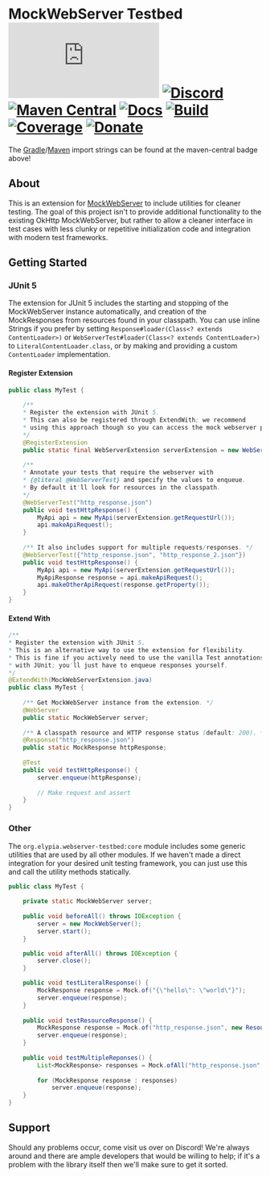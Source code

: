 # MockWebServer Testbed [![Matrix]][matrix-community] [![Discord]][discord-guild] [![Maven Central]][maven-page] [![Docs]][documentation] [![Build]][gitlab] [![Coverage]][gitlab] [![Donate]][elypia-donate]
The [Gradle]/[Maven] import strings can be found at the maven-central badge above!

## About
This is an extension for [MockWebServer] to include utilities for cleaner testing.
The goal of this project isn't to provide additional functionality to 
the existing OkHttp MockWebServer, but rather to allow a cleaner interface in 
test cases with less clunky or repetitive initialization code and integration
with modern test frameworks.

## Getting Started
### JUnit 5
The extension for JUnit 5 includes the starting and stopping of the MockWebServer
instance automatically, and creation of the MockResponses from resources
found in your classpath. You can use inline Strings if you prefer by setting
`Response#loader(Class<? extends ContentLoader>)` or 
`WebServerTest#loader(Class<? extends ContentLoader>)` to `LiteralContentLoader.class`,
or by making and providing a custom `ContentLoader` implementation.

#### Register Extension
```java
public class MyTest {
    
    /** 
    * Register the extension with JUnit 5. 
    * This can also be registered through ExtendWith; we recommend
    * using this approach though so you can access the mock webserver properties.
    */
    @RegisterExtension
    public static final WebServerExtension serverExtension = new WebServerExtension();
    	
    /**
    * Annotate your tests that require the webserver with
    * {@literal @WebServerTest} and specify the values to enqueue.
    * By default it'll look for resources in the classpath.
    */
    @WebServerTest("http_response.json")
    public void testHttpResponse() {
        MyApi api = new MyApi(serverExtension.getRequestUrl());
        api.makeApiRequest();
    }
    
    /** It also includes support for multiple requests/responses. */
    @WebServerTest({"http_response.json", "http_response_2.json"})
    public void testHttpResponse() {
        MyApi api = new MyApi(serverExtension.getRequestUrl());
        MyApiResponse response = api.makeApiRequest();
        api.makeOtherApiRequest(response.getProperty());
    }
}
```

#### Extend With
```java
/** 
* Register the extension with JUnit 5. 
* This is an alternative way to use the extension for flexibility.
* This is fine if you actively need to use the vanilla Test annotations available
* with JUnit; you'll just have to enqueue responses yourself.
*/
@ExtendWith(MockWebServerExtension.java)
public class MyTest {
    
    /** Get MockWebServer instance from the extension. */
    @WebServer
    public static MockWebServer server;
    
    /** A classpath resource and HTTP response status (default: 200). */
    @Response("http_response.json")
    public static MockResponse httpResponse;
    
    @Test
    public void testHttpResponse() {
        server.enqueue(httpResponse);
        
        // Make request and assert 
    }
}
```

### Other
The `org.elypia.webserver-testbed:core` module includes some generic utilities
that are used by all other modules. If we haven't made a direct integration for
your desired unit testing framework, you can just use this and call the
utility methods statically.

```java
public class MyTest {
    
    private static MockWebServer server;
        
    public void beforeAll() throws IOException {
        server = new MockWebServer();
        server.start();
    }

    public void afterAll() throws IOException {
        server.close();
    }

    public void testLiteralResponse() {
        MockResponse response = Mock.of("{\"hello\": \"world\"}");
        server.enqueue(response);
    }
    
    public void testResourceResponse() {
        MockResponse response = Mock.of("http_response.json", new ResourceLoader());
        server.enqueue(response);
    }
    
    public void testMultipleReponses() {
        List<MockResponse> responses = Mock.ofAll("http_response.json", "http_response_2.json");
        
        for (MockResponse response : responses)
            server.enqueue(response);
    }
}
```

## Support
Should any problems occur, come visit us over on Discord! We're always around and there are
ample developers that would be willing to help; if it's a problem with the library itself then we'll
make sure to get it sorted.

[matrix-community]: https://matrix.to/#/+elypia:matrix.org "Matrix Invite"
[discord-guild]: https://discord.gg/hprGMaM "Discord Invite"
[maven-page]: https://search.maven.org/search?q=g:org.elypia.webserver-testbed "Maven Central"
[documentation]: https://elypia.gitlab.io/webserver-testbed "Documentation"
[gitlab]: https://gitlab.com/Elypia/webserver-testbed/commits/master "Repository on GitLab"
[elypia-donate]: https://elypia.org/donate "Donate to Elypia"
[Gradle]: https://gradle.org/ "Depend via Gradle"
[Maven]: https://maven.apache.org/ "Depend via Maven"
[MockWebServer]: https://github.com/square/okhttp/tree/master/mockwebserver "MockWebServer on GitHub"

[Matrix]: https://img.shields.io/matrix/elypia:matrix.org?logo=matrix "Matrix Shield"
[Discord]: https://discord.com/api/guilds/184657525990359041/widget.png "Discord Shield"
[Maven Central]: https://img.shields.io/maven-central/v/org.elypia.webserver-testbed/core "Download Shield"
[Docs]: https://img.shields.io/badge/docs-webserver--testbed-blue.svg "Documentation Shield"
[Build]: https://gitlab.com/Elypia/webserver-testbed/badges/master/pipeline.svg "GitLab Build Shield"
[Coverage]: https://gitlab.com/Elypia/webserver-testbed/badges/master/coverage.svg "GitLab Coverage Shield"
[Donate]: https://img.shields.io/badge/donate-elypia-blueviolet "Donate Shield"
